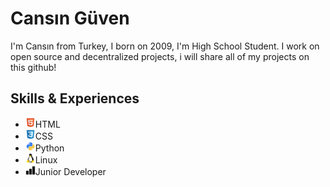 # Cansın Güven
I'm Cansın from Turkey, I born on 2009, I'm High School Student. I work on open source and decentralized projects, i will share all of my projects on this github!
## Skills & Experiences
+ <img src="https://github.com/cansincode/cansincode/blob/f3d0f2b96348dc1be122755b60dbe94bb0c783b3/icons/html.png">HTML
+ <img src="https://github.com/cansincode/cansincode/blob/f3d0f2b96348dc1be122755b60dbe94bb0c783b3/icons/css.png">CSS
+ <img src="https://github.com/cansincode/cansincode/blob/ca271e67c4c330c426db3dc755f5993e7d88ab6c/icons/python.png">Python
+ <img src="https://github.com/cansincode/cansincode/blob/f78176cc8da05f8cef4ff736a23286c026ae6dbf/icons/linux.png">Linux
+ <img src="https://github.com/cansincode/cansincode/blob/11683fd38ad21192d5466849b73740d1a5f2185d/icons/experience.png">Junior Developer
